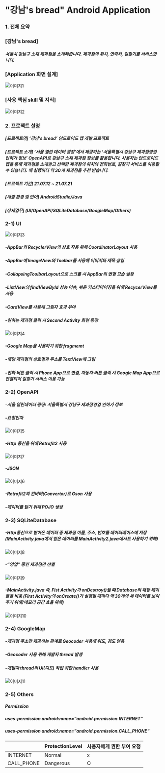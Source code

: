 # "강남's bread" Android Application  
### 1. 전체 요약  
### **[강남's bread]**  
##### 서울시 강남구 소재 제과점을 소개해줍니다. 제과점의 위치, 연락처, 길찾기를 서비스합니다.  
### **[Application 화면 설계]**  
![이미지1](./Images/image1.PNG)  
### **[사용 핵심 skill 및 지식]**  
![이미지2](./Images/image2.PNG)  
### 2. 프로젝트 설명  
##### **[프로젝트명]** ‘강남’s bread’ 안드로이드 앱 개발 프로젝트  
##### **[프로젝트 소개]** ‘서울 열린 데이터 광장’에서 제공하는 ‘서울특별시 강남구 제과점영업 인허가 정보’ OpenAPI로 강남구 소재 제과점 정보를 활용합니다. 사용자는 안드로이드 앱을 통해 제과점을 소개받고 선택한 제과점의 위치와 전화번호, 길찾기 서비스를 이용할 수 있습니다. 매 실행마다 약 30개 제과점을 추천 받습니다.  
##### **[프로젝트 기간]** 21.07.12 ~ 21.07.21  
##### **[개발 환경 및 언어]** AndroidStudio/Java  
##### **[상세업무]** (UI/OpenAPI/SQLiteDatabase/GoogleMap/Others)  
### 2-1) UI  
![이미지3](./Images/image3.PNG)  
##### -AppBar와 RecyclerView의 상호 작용 위해 CoordinatorLayout 사용  
##### -AppBar에 ImageView와 Toolbar를 사용해 이미지와 제목 삽입  
##### -CollapsingToolbarLayout으로 스크롤 시 AppBar의 변형 모습 설정  
##### -ListView의 findViewById 성능 이슈, 쉬운 커스터마이징을 위해 RecycerView를 사용  
##### -CardView를 사용해 그림자 효과 부여  
##### -원하는 제과점 클릭 시 Second Activity 화면 등장  
![이미지4](./Images/image4.PNG)  
##### -Google Map을 사용하기 위한 fragmemt
##### -해당 제과점의 상호명과 주소를 TextView에 그림
##### -전화 버튼 클릭 시 Phone App으로 연결, 자동차 버튼 클릭 시 Google Map App으로 연결되어 길찾기 서비스 이용 가능  
### 2-2) OpenAPI  
##### -서울 열린데이터 광장: 서울특별시 강남구 제과점영업 인허가 정보  
##### -요청인자  
![이미지5](./Images/image5.PNG)  
##### -Http 통신을 위해 Retrofit2 사용  
![이미지7](./Images/image7.PNG)  
##### -JSON  
![이미지6](./Images/image6.PNG)  
##### -Retrofit2의 컨버터(Convertor)로 Gson 사용  
##### -데이터를 담기 위해 POJO 생성  
### 2-3) SQLiteDatabase  
##### -Http통신으로 받아온 데이터 중 제과점 이름, 주소, 번호를 데이터베이스에 저장 (MainActivity.java에서 얻은 데이터를 MainActivity2.java에서도 사용하기 위해)
![이미지8](./Images/image8.PNG)  
##### -“영업” 중인 제과점만 선별  
![이미지9](./Images/image9.PNG)  
##### -MainActivity.java 즉, Fist Activity가 onDestroy()될 때 Database의 해당 테이블을 비움 (First Activity의 onCreate()가 실행될 때마다 약 30개의 새 데이터를 보여주기 위해/메모리 공간 효율 위해)
![이미지10](./Images/image10.PNG)  
### 2-4) GoogleMap  
##### -제과점 주소만 제공하는 관계로 Geocoder 사용해 위도, 경도 얻음  
##### -Geocoder 사용 위해 개발자 thread 발생  
##### -개발자 thread의 UI(지도) 작업 위한 handler 사용  
![이미지11](./Images/image11.PNG)  
### 2-5) Others  
##### Permission  
##### uses-permission android:name="android.permission.INTERNET"  
##### uses-permission android:name="android.permission.CALL_PHONE"
| |ProtectionLevel|사용자에게 권한 부여 요청
|------|---|---|
|INTERNET|Normal|x|
|CALL_PHONE|Dangerous|O|
